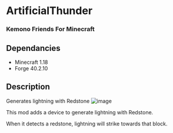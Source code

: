 # ArtificialThunder
### Kemono Friends For Minecraft
## Dependancies
* Minecraft 1.18
* Forge 40.2.10

## Description

Generates lightning with Redstone
![image](https://i.gyazo.com/7391f21b6f569e8281e76f9ec9d86ddd.png) 
 
This mod adds a device to generate lightning with Redstone.

When it detects a redstone, lightning will strike towards that block.

